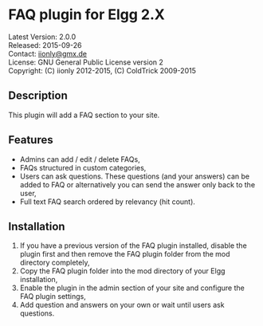 FAQ plugin for Elgg 2.X
=======================

Latest Version: 2.0.0  
Released: 2015-09-26  
Contact: iionly@gmx.de  
License: GNU General Public License version 2  
Copyright: (C) iionly 2012-2015, (C) ColdTrick 2009-2015


Description
-----------

This plugin will add a FAQ section to your site.


Features
--------

- Admins can add / edit / delete FAQs,
- FAQs structured in custom categories,
- Users can ask questions. These questions (and your answers) can be added to FAQ or alternatively you can send the answer only back to the user,
- Full text FAQ search ordered by relevancy (hit count).


Installation
------------

1. If you have a previous version of the FAQ plugin installed, disable the plugin first and then remove the FAQ plugin folder from the mod directory completely,
2. Copy the FAQ plugin folder into the mod directory of your Elgg installation,
3. Enable the plugin in the admin section of your site and configure the FAQ plugin settings,
4. Add question and answers on your own or wait until users ask questions.
